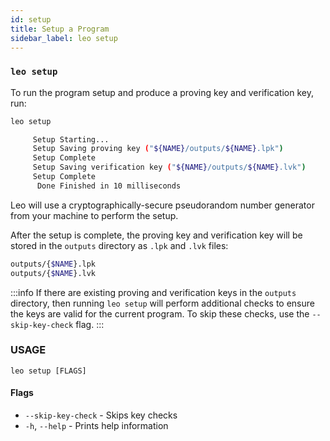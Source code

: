```yaml
---
id: setup
title: Setup a Program
sidebar_label: leo setup
---
```


### `leo setup`

To run the program setup and produce a proving key and verification key, run:
```bash
leo setup
```
```bash title="console output:"
     Setup Starting...
     Setup Saving proving key ("${NAME}/outputs/${NAME}.lpk")
     Setup Complete
     Setup Saving verification key ("${NAME}/outputs/${NAME}.lvk")
     Setup Complete
      Done Finished in 10 milliseconds
```
Leo will use a cryptographically-secure pseudorandom number generator from your machine to perform the setup. 

After the setup is complete, the proving key and verification key will be stored
in the `outputs` directory as `.lpk` and `.lvk` files:
```bash
outputs/{$NAME}.lpk
outputs/{$NAME}.lvk
```
:::info
If there are existing proving and verification keys in the `outputs` directory, then running `leo setup` will perform additional checks to ensure the keys are valid for the current program. To skip these checks, use the `--skip-key-check` flag.
:::

### USAGE
```
leo setup [FLAGS]
```

#### Flags
* `--skip-key-check` - Skips key checks
* `-h`, `--help` - Prints help information
